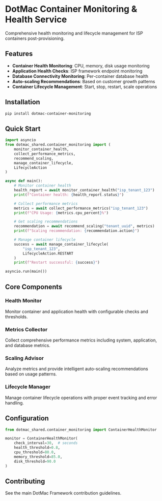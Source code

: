 # DotMac Container Monitoring & Health Service

Comprehensive health monitoring and lifecycle management for ISP containers post-provisioning.

## Features

- **Container Health Monitoring**: CPU, memory, disk usage monitoring
- **Application Health Checks**: ISP framework endpoint monitoring
- **Database Connectivity Monitoring**: Per-container database health
- **Auto-scaling Recommendations**: Based on customer growth patterns
- **Container Lifecycle Management**: Start, stop, restart, scale operations

## Installation

```bash
pip install dotmac-container-monitoring
```

## Quick Start

```python
import asyncio
from dotmac_shared.container_monitoring import (
    monitor_container_health,
    collect_performance_metrics,
    recommend_scaling,
    manage_container_lifecycle,
    LifecycleAction
)

async def main():
    # Monitor container health
    health_report = await monitor_container_health("isp_tenant_123")
    print(f"Container health: {health_report.status}")

    # Collect performance metrics
    metrics = await collect_performance_metrics("isp_tenant_123")
    print(f"CPU Usage: {metrics.cpu_percent}%")

    # Get scaling recommendations
    recommendation = await recommend_scaling("tenant_uuid", metrics)
    print(f"Scaling recommendation: {recommendation.action}")

    # Manage container lifecycle
    success = await manage_container_lifecycle(
        "isp_tenant_123",
        LifecycleAction.RESTART
    )
    print(f"Restart successful: {success}")

asyncio.run(main())
```

## Core Components

### Health Monitor

Monitor container and application health with configurable checks and thresholds.

### Metrics Collector

Collect comprehensive performance metrics including system, application, and database metrics.

### Scaling Advisor

Analyze metrics and provide intelligent auto-scaling recommendations based on usage patterns.

### Lifecycle Manager

Manage container lifecycle operations with proper event tracking and error handling.

## Configuration

```python
from dotmac_shared.container_monitoring import ContainerHealthMonitor

monitor = ContainerHealthMonitor(
    check_interval=30,  # seconds
    health_threshold=0.8,
    cpu_threshold=80.0,
    memory_threshold=85.0,
    disk_threshold=90.0
)
```

## Contributing

See the main DotMac Framework contribution guidelines.
